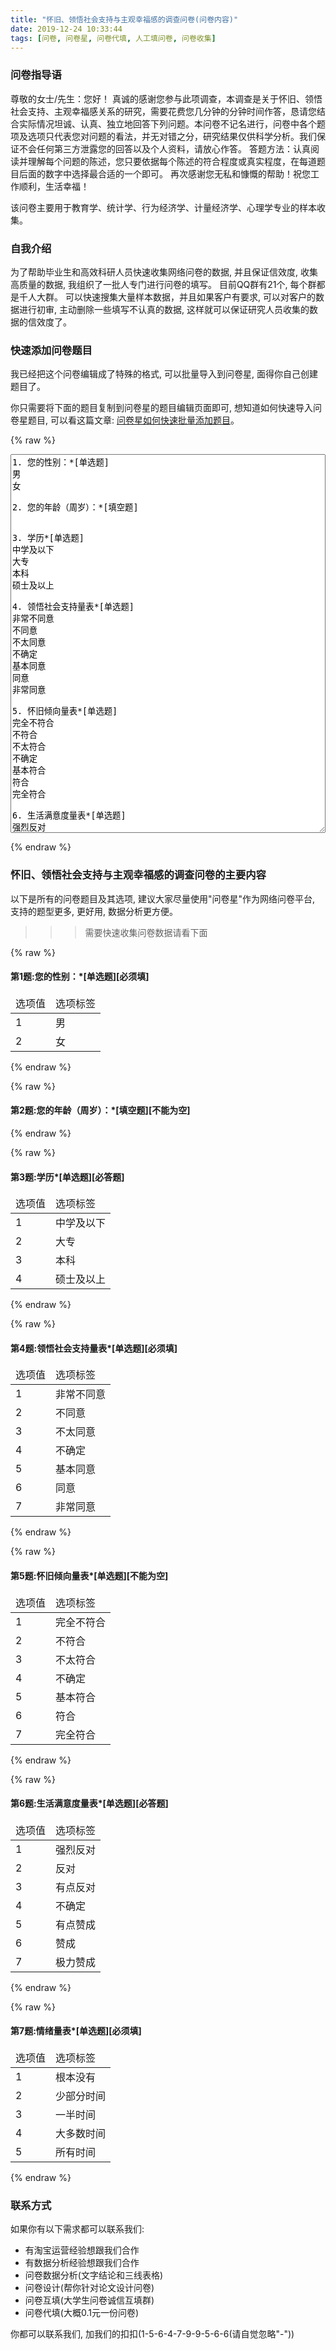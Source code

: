 ```yaml
---
title: "怀旧、领悟社会支持与主观幸福感的调查问卷(问卷内容)"
date: 2019-12-24 10:33:44
tags: [问卷, 问卷星, 问卷代填, 人工填问卷, 问卷收集]
---
```


### 问卷指导语

尊敬的女士/先生：您好！
真诚的感谢您参与此项调查，本调查是关于怀旧、领悟社会支持、主观幸福感关系的研究，需要花费您几分钟的分钟时间作答，恳请您结合实际情况坦诚、认真、独立地回答下列问题。本问卷不记名进行，问卷中各个题项及选项只代表您对问题的看法，并无对错之分，研究结果仅供科学分析。我们保证不会任何第三方泄露您的回答以及个人资料，请放心作答。
答题方法：认真阅读并理解每个问题的陈述，您只要依据每个陈述的符合程度或真实程度，在每道题目后面的数字中选择最合适的一个即可。
再次感谢您无私和慷慨的帮助！祝您工作顺利，生活幸福！

该问卷主要用于教育学、统计学、行为经济学、计量经济学、心理学专业的样本收集。

<!-- more -->


### 自我介绍

为了帮助毕业生和高效科研人员快速收集网络问卷的数据, 并且保证信效度, 收集高质量的数据, 我组织了一批人专门进行问卷的填写。
目前QQ群有21个, 每个群都是千人大群。 可以快速搜集大量样本数据，并且如果客户有要求, 可以对客户的数据进行初审, 
主动删除一些填写不认真的数据, 这样就可以保证研究人员收集的数据的信效度了。



### 快速添加问卷题目

我已经把这个问卷编辑成了特殊的格式, 可以批量导入到问卷星, 面得你自己创建题目了。

你只需要将下面的题目复制到问卷星的题目编辑页面即可, 想知道如何快速导入问卷星题目, 可以看这篇文章: [问卷星如何快速批量添加题目](https://mlln.cn/2019/06/01/%E9%97%AE%E5%8D%B7%E6%98%9F%E5%A6%82%E4%BD%95%E5%BF%AB%E9%80%9F%E6%B7%BB%E5%8A%A0%E6%89%B9%E9%87%8F%E9%A2%98%E7%9B%AE/index.html)。

{% raw %}
<textarea rows="40" style="width: 100%;">1. 您的性别：*[单选题]
男
女

2. 您的年龄（周岁）：*[填空题]


3. 学历*[单选题]
中学及以下
大专
本科
硕士及以上

4. 领悟社会支持量表*[单选题]
非常不同意
不同意
不太同意
不确定
基本同意
同意
非常同意

5. 怀旧倾向量表*[单选题]
完全不符合
不符合
不太符合
不确定
基本符合
符合
完全符合

6. 生活满意度量表*[单选题]
强烈反对
反对
有点反对
不确定
有点赞成
赞成
极力赞成

7. 情绪量表*[单选题]
根本没有
少部分时间
一半时间
大多数时间
所有时间</textarea>
{% endraw %}

### 怀旧、领悟社会支持与主观幸福感的调查问卷的主要内容

以下是所有的问卷题目及其选项, 建议大家尽量使用"问卷星"作为网络问卷平台, 支持的题型更多, 更好用, 数据分析更方便。

>>> 需要快速收集问卷数据请看下面


{% raw %}
<div class="qitem">
<h4>第1题:您的性别：*[单选题][必须填]</h4>

<table class="table">
<thead>
<tr><td>选项值</td><td>选项标签</td></tr>
</thead>
<tbody>
<tr><td>1</td><td>男</td></tr>
<tr><td>2</td><td>女</td></tr>
</tbody>
</table>

</div>
{% endraw %}


{% raw %}
<div class="qitem">
<h4>第2题:您的年龄（周岁）：*[填空题][不能为空]</h4>

</div>
{% endraw %}


{% raw %}
<div class="qitem">
<h4>第3题:学历*[单选题][必答题]</h4>

<table class="table">
<thead>
<tr><td>选项值</td><td>选项标签</td></tr>
</thead>
<tbody>
<tr><td>1</td><td>中学及以下</td></tr>
<tr><td>2</td><td>大专</td></tr>
<tr><td>3</td><td>本科</td></tr>
<tr><td>4</td><td>硕士及以上</td></tr>
</tbody>
</table>

</div>
{% endraw %}


{% raw %}
<div class="qitem">
<h4>第4题:领悟社会支持量表*[单选题][必须填]</h4>

<table class="table">
<thead>
<tr><td>选项值</td><td>选项标签</td></tr>
</thead>
<tbody>
<tr><td>1</td><td>非常不同意</td></tr>
<tr><td>2</td><td>不同意</td></tr>
<tr><td>3</td><td>不太同意</td></tr>
<tr><td>4</td><td>不确定</td></tr>
<tr><td>5</td><td>基本同意</td></tr>
<tr><td>6</td><td>同意</td></tr>
<tr><td>7</td><td>非常同意</td></tr>
</tbody>
</table>

</div>
{% endraw %}


{% raw %}
<div class="qitem">
<h4>第5题:怀旧倾向量表*[单选题][不能为空]</h4>

<table class="table">
<thead>
<tr><td>选项值</td><td>选项标签</td></tr>
</thead>
<tbody>
<tr><td>1</td><td>完全不符合</td></tr>
<tr><td>2</td><td>不符合</td></tr>
<tr><td>3</td><td>不太符合</td></tr>
<tr><td>4</td><td>不确定</td></tr>
<tr><td>5</td><td>基本符合</td></tr>
<tr><td>6</td><td>符合</td></tr>
<tr><td>7</td><td>完全符合</td></tr>
</tbody>
</table>

</div>
{% endraw %}


{% raw %}
<div class="qitem">
<h4>第6题:生活满意度量表*[单选题][必答题]</h4>

<table class="table">
<thead>
<tr><td>选项值</td><td>选项标签</td></tr>
</thead>
<tbody>
<tr><td>1</td><td>强烈反对</td></tr>
<tr><td>2</td><td>反对</td></tr>
<tr><td>3</td><td>有点反对</td></tr>
<tr><td>4</td><td>不确定</td></tr>
<tr><td>5</td><td>有点赞成</td></tr>
<tr><td>6</td><td>赞成</td></tr>
<tr><td>7</td><td>极力赞成</td></tr>
</tbody>
</table>

</div>
{% endraw %}


{% raw %}
<div class="qitem">
<h4>第7题:情绪量表*[单选题][必须填]</h4>

<table class="table">
<thead>
<tr><td>选项值</td><td>选项标签</td></tr>
</thead>
<tbody>
<tr><td>1</td><td>根本没有</td></tr>
<tr><td>2</td><td>少部分时间</td></tr>
<tr><td>3</td><td>一半时间</td></tr>
<tr><td>4</td><td>大多数时间</td></tr>
<tr><td>5</td><td>所有时间</td></tr>
</tbody>
</table>

</div>
{% endraw %}



<!-- ---
title: 心理教育医学的问卷免费下载
date: 2019-05-23 08:59:15
tags: [问卷星, 问卷网, 问卷下载, 问卷互填, 问卷设计, 问卷模板, 毕业问卷, 问卷数据分析, 问卷代填, ]
--- -->

### 联系方式
 
如果你有以下需求都可以联系我们:

- 有淘宝运营经验想跟我们合作
- 有数据分析经验想跟我们合作
- 问卷数据分析(文字结论和三线表格)
- 问卷设计(帮你针对论文设计问卷)
- 问卷互填(大学生问卷诚信互填群)
- 问卷代填(大概0.1元一份问卷)

你都可以联系我们, 加我们的扣扣(1-5-6-4-7-9-9-5-6-6(请自觉忽略"-"))

